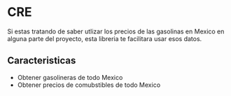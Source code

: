 CRE
=========================

Si estas tratando de saber utlizar los precios de las gasolinas en Mexico en alguna parte del proyecto, esta libreria te facilitara usar esos datos.

Caracteristicas
--------

* Obtener gasolineras de todo Mexico
* Obtener precios de comubstibles de todo Mexico

